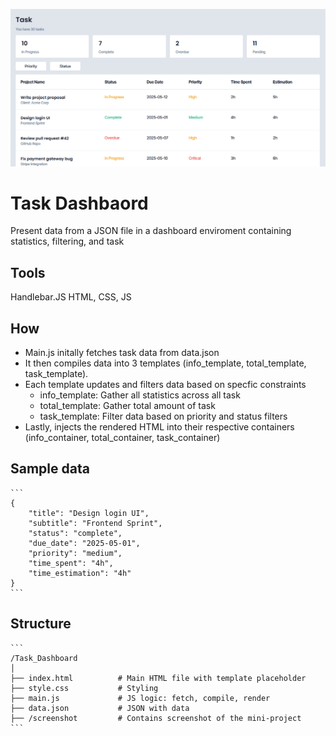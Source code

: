 ![Default Screenshot](screenshot/Task_Dashboard_SS.png)

# Task Dashbaord
Present data from a JSON file in a dashboard enviroment containing statistics, filtering, and task

## Tools
Handlebar.JS
HTML, CSS, JS

## How
- Main.js initally fetches task data from data.json
- It then compiles data into 3 templates (info_template, total_template, task_template).
- Each template updates and filters data based on specfic constraints
    - info_template: Gather all statistics across all task
    - total_template: Gather total amount of task
    - task_template: Filter data based on priority and status filters
- Lastly, injects the rendered HTML into their respective containers (info_container, total_container, task_container)

## Sample data
    ```
    {
        "title": "Design login UI",
        "subtitle": "Frontend Sprint",
        "status": "complete",
        "due_date": "2025-05-01",
        "priority": "medium",
        "time_spent": "4h",
        "time_estimation": "4h"
    }
    ```

## Structure
    ```
    /Task_Dashboard
    │
    ├── index.html          # Main HTML file with template placeholder
    ├── style.css           # Styling
    ├── main.js             # JS logic: fetch, compile, render
    ├── data.json           # JSON with data
    ├── /screenshot         # Contains screenshot of the mini-project
    ```